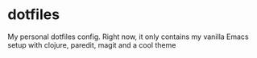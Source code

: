 # dotfiles

My personal dotfiles config. Right now, it only contains my vanilla Emacs setup with clojure, paredit, magit and a cool theme
